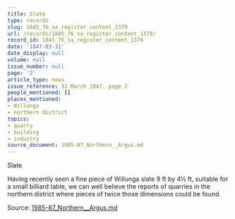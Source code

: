 ```yaml
---
title: Slate
type: records
slug: 1845_76_sa_register_content_1379
url: /records/1845_76_sa_register_content_1379/
record_id: 1845_76_sa_register_content_1379
date: '1847-03-31'
date_display: null
volume: null
issue_number: null
page: '2'
article_type: news
issue_reference: 31 March 1847, page 2
people_mentioned: []
places_mentioned:
- Willunga
- northern district
topics:
- quarry
- building
- industry
source_document: 1985-87_Northern__Argus.md
---
```


Slate

Having recently seen a fine piece of Willunga slate 9 ft by 4½ ft, suitable for a small billiard table, we can well believe the reports of quarries in the northern district where pieces of twice those dimensions could be found.

Source: [1985-87_Northern__Argus.md](/downloads/markdown/1985-87_Northern__Argus.md)
